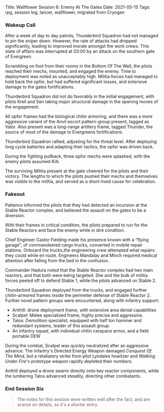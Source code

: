 Title: Wallflower Session 6: Enemy At The Gates
Date: 2021-05-15
Tags: rpg, session log, lancer, wallflower, migrated from Cryogen

### Wakeup Call

After a week of day to day patrols, Thunderbird Squadron had not managed to pin the sniper down.
However, the rate of attacks had dropped significantly, leading to improved morale amongst the work crews. This state of affairs was interrupted at 03:00 by an attack on the southern gate of Evergreen.

Scrambling on foot from their rooms in the Bottom Of The Well, the pilots reached their mechs, mounted, and engaged the enemy. Time to deployment was noted as unacceptably high.
Militia forces had managed to hold back the opfor, but had suffered significant losses, and extensive damage to the gates fortifications.

Thunderbird Squadron did not do favorably in the initial engagement, with pilots Krell and Sen taking major structural damage in the opening moves of the engagement.

All opfor frames had the biological chitin armoring, and there was a more aggressive variant of the Anvil escort pattern-group present, tagged as Valor. Also present was a long-range artillery frame, tagged Thunder, the source of most of the damage to Evergreens fortifications.

Thunderbird Squadron rallied, adjusting for the threat level. After deploying long cycle batteries and adapting their tactics, the opfor was driven back.

During the fighting pullback, three opfor mechs were splashed, with the enemy pilots assumed KIA.

The surviving Militia present at the gate cheered for the pilots and their victory.
The lengths to which the pilots pushed their mechs and themselves was visible to the militia, and served as a short-lived cause for celebration.

### Fakeout

Patience informed the pilots that they had detected an incursion at the Stable Reactor complex, and believed the assault on the gates to be a diversion.

With their frames in critical condition, the pilots prepared to run for the Stable Reactors and face the enemy while in dire condition.

Chief Engineer Castor Fielding made his presence known with a "flying garage", of commandeered cargo trucks, converted in mobile repair stations.
Onboard the trucks,the engineering crew attempted what repairs they could while en route. Engineers Mandalay and Minch required medical attention after falling from the bed in the confusion.

Commander Hadura noted that the Stable Reactor complex had two main reactors, and that both were being targeted. She and the bulk of militia forces peeled off to defend Stable 1, while the pilots advanced on Stable 2.

Thunderbird Squadron deployed from the trucks, and engaged further chitin-armored frames inside the perimeter defense of Stable Reactor 2.
Further novel pattern groups were encountered, along with infantry support:

* Anthill: drone deployment frame, with extensive area denial capabilities
* Scalpel: Melee specialized frame, highly precise and aggressive.
* Talos: Demolition specialist, equipped with half ton hammer and redundant systems, leader of this assault group.
* An infantry squad, with individual chitin carapace armor, and a field portable DEW

During the combat, Scalpel was quickly neutralized after an aggressive advance. The infantry's Directed Energy Weapon damaged *Conquest Of The Mind*,
but a retaliatory strike from pilot Lyndales howitzer and *Walking Under Fire*'s prototype weapon rapidly depleted their numbers.

Anthill deployed a drone swarm directly onto key reactor components, while the lumbering Talos advanced steadily, directing other combatants.

### End Session Six

> The notes for this session were written well after the fact, and are scarce on details, so it's a shorter entry.